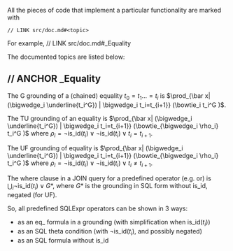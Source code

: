 All the pieces of code that implement a particular functionality are marked with

```
// LINK src/doc.md#<topic>
```

For example, // LINK src/doc.md#_Equality

The documented topics are listed below:

## // ANCHOR _Equality

The G grounding of a (chained) equality $t_0=t_1\ldots=t_i$ is $\prod_{\bar x| (\bigwedge_i \underline{t_i^G})  | \bigwedge_i t_i=t_{i+1}} (\bowtie_i t_i^G )$.

The TU grounding of an equality is $\prod_{\bar x| (\bigwedge_i \underline{t_i^G})  | \bigwedge_i t_i=t_{i+1}} (\bowtie_{\bigwedge_i \rho_i} t_i^G )$ where $\rho_i = \lnot \text{is\_id}(t_i) \lor \lnot \text{is\_id}(t_i) \lor t_i=t_{i+1}$.

The UF grounding of equality is $\prod_{\bar x| (\bigwedge_i \underline{t_i^G})  | \bigwedge_i t_i=t_{i+1}} (\bowtie_{\bigwedge_i \rho_i} t_i^G )$ where $\rho_i = \lnot \text{is\_id}(t_i) \lor \lnot \text{is\_id}(t_i) \lor t_i \neq t_{i+1}$.

The where clause in a JOIN query for a predefined operator (e.g. or) is $\bigcup_i \lnot \text{is\_id}(t_i) \lor G*$, where $G*$ is the grounding in SQL form without $\text{is\_id}$, negated (for UF).

So, all predefined SQLExpr operators can be shown in 3 ways:

* as an $\text{eq\_}$ formula in a grounding (with simplification when $\text{is\_id}(t_i)$)
* as an SQL theta condition (with $\lnot \text{is\_id}(t_i)$, and possibly negated)
* as an SQL formula without is_id
